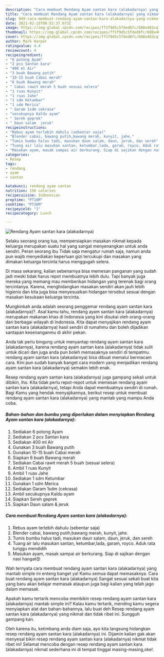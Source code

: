 ```yaml
---
description: "Cara membuat Rendang Ayam santan kara (alakadarnya) yang nikmat dan Mudah Dibuat"
title: "Cara membuat Rendang Ayam santan kara (alakadarnya) yang nikmat dan Mudah Dibuat"
slug: 949-cara-membuat-rendang-ayam-santan-kara-alakadarnya-yang-nikmat-dan-mudah-dibuat
date: 2021-02-15T08:53:37.673Z
image: https://img-global.cpcdn.com/recipes/ff1f9d5c5fded8fc/680x482cq70/rendang-ayam-santan-kara-alakadarnya-foto-resep-utama.jpg
thumbnail: https://img-global.cpcdn.com/recipes/ff1f9d5c5fded8fc/680x482cq70/rendang-ayam-santan-kara-alakadarnya-foto-resep-utama.jpg
cover: https://img-global.cpcdn.com/recipes/ff1f9d5c5fded8fc/680x482cq70/rendang-ayam-santan-kara-alakadarnya-foto-resep-utama.jpg
author: Mark Harper
ratingvalue: 4.4
reviewcount: 4
recipeingredient:
- "6 potong Ayam"
- "2 pcs Santan kara"
- "400 ml Air"
- "3 buah Bawang putih"
- "10-15 buah Cabai merah"
- "6 buah Bawang merah"
- " Cabai rawit merah 5 buah sesuai selera"
- "1 ruas Kunyit"
- "1 ruas Jahe"
- "1 sdm Ketumbar"
- "1 sdm Merica"
- " Garam 1sdm cekrasa"
- "secukupnya Kaldu ayam"
- " Sereh geprek"
- " Daun salam  jeruk"
recipeinstructions:
- "Rebus ayam terlebih dahulu (sebentar saja)"
- "Blender cabai, bawang putih,bawang merah, kunyit, jahe."
- "Tumis bumbu halus tadi, masukan daun salam, daun, jeruk, dan sereh"
- "Tuang air lalu masukan santan, ketumbar,lada, garam, royco. Aduk rata tunggu mendidih"
- "Masukan ayam, masak sampai air berkurang. Siap di sajikan dengan nasi hangat😍"
categories:
- Resep
tags:
- rendang
- ayam
- santan

katakunci: rendang ayam santan 
nutrition: 156 calories
recipecuisine: Indonesian
preptime: "PT18M"
cooktime: "PT36M"
recipeyield: "1"
recipecategory: Lunch

---
```



![Rendang Ayam santan kara (alakadarnya)](https://img-global.cpcdn.com/recipes/ff1f9d5c5fded8fc/680x482cq70/rendang-ayam-santan-kara-alakadarnya-foto-resep-utama.jpg)

Selaku seorang orang tua, mempersiapkan masakan nikmat kepada keluarga merupakan suatu hal yang sangat menyenangkan untuk anda sendiri. Peran seorang ibu Tidak saja mengatur rumah saja, namun anda pun wajib menyediakan keperluan gizi tercukupi dan masakan yang dimakan keluarga tercinta harus menggugah selera.

Di masa  sekarang, kalian sebenarnya bisa memesan panganan yang sudah jadi meski tidak harus repot membuatnya lebih dulu. Tapi banyak juga mereka yang memang mau memberikan hidangan yang terenak bagi orang tercintanya. Karena, menghidangkan masakan sendiri akan jauh lebih higienis dan kita juga bisa menyesuaikan hidangan tersebut sesuai dengan masakan kesukaan keluarga tercinta. 



Mungkinkah anda adalah seorang penggemar rendang ayam santan kara (alakadarnya)?. Asal kamu tahu, rendang ayam santan kara (alakadarnya) merupakan makanan khas di Indonesia yang kini disukai oleh orang-orang dari berbagai wilayah di Indonesia. Kita dapat menyajikan rendang ayam santan kara (alakadarnya) hasil sendiri di rumahmu dan boleh dijadikan santapan kesenanganmu di akhir pekan.

Anda tak perlu bingung untuk menyantap rendang ayam santan kara (alakadarnya), karena rendang ayam santan kara (alakadarnya) tidak sulit untuk dicari dan juga anda pun boleh memasaknya sendiri di tempatmu. rendang ayam santan kara (alakadarnya) bisa dibuat memalui bermacam cara. Kini pun sudah banyak banget cara modern yang menjadikan rendang ayam santan kara (alakadarnya) semakin lebih enak.

Resep rendang ayam santan kara (alakadarnya) juga gampang sekali untuk dibikin, lho. Kita tidak perlu repot-repot untuk memesan rendang ayam santan kara (alakadarnya), tetapi Anda dapat membuatnya sendiri di rumah. Bagi Kamu yang hendak menyajikannya, berikut resep untuk membuat rendang ayam santan kara (alakadarnya) yang mantab yang mampu Anda coba.

<!--inarticleads1-->

##### Bahan-bahan dan bumbu yang diperlukan dalam menyiapkan Rendang Ayam santan kara (alakadarnya):

1. Sediakan 6 potong Ayam
1. Sediakan 2 pcs Santan kara
1. Sediakan 400 ml Air
1. Gunakan 3 buah Bawang putih
1. Gunakan 10-15 buah Cabai merah
1. Siapkan 6 buah Bawang merah
1. Sediakan  Cabai rawit merah 5 buah (sesuai selera)
1. Ambil 1 ruas Kunyit
1. Ambil 1 ruas Jahe
1. Sediakan 1 sdm Ketumbar
1. Gunakan 1 sdm Merica
1. Sediakan  Garam 1sdm (cekrasa)
1. Ambil secukupnya Kaldu ayam
1. Siapkan  Sereh geprek
1. Siapkan  Daun salam &amp; jeruk




<!--inarticleads2-->

##### Cara membuat Rendang Ayam santan kara (alakadarnya):

1. Rebus ayam terlebih dahulu (sebentar saja)
1. Blender cabai, bawang putih,bawang merah, kunyit, jahe.
1. Tumis bumbu halus tadi, masukan daun salam, daun, jeruk, dan sereh
1. Tuang air lalu masukan santan, ketumbar,lada, garam, royco. Aduk rata tunggu mendidih
1. Masukan ayam, masak sampai air berkurang. Siap di sajikan dengan nasi hangat😍




Wah ternyata cara membuat rendang ayam santan kara (alakadarnya) yang mantab simple ini enteng banget ya! Kamu semua dapat memasaknya. Cara buat rendang ayam santan kara (alakadarnya) Sangat sesuai sekali buat kita yang baru akan belajar memasak ataupun juga bagi kalian yang telah jago dalam memasak.

Apakah kamu tertarik mencoba membikin resep rendang ayam santan kara (alakadarnya) mantab simple ini? Kalau kamu tertarik, mending kamu segera menyiapkan alat dan bahan-bahannya, lalu buat deh Resep rendang ayam santan kara (alakadarnya) yang nikmat dan tidak ribet ini. Sungguh gampang kan. 

Oleh karena itu, ketimbang anda diam saja, ayo kita langsung hidangkan resep rendang ayam santan kara (alakadarnya) ini. Dijamin kalian gak akan menyesal bikin resep rendang ayam santan kara (alakadarnya) nikmat tidak ribet ini! Selamat mencoba dengan resep rendang ayam santan kara (alakadarnya) nikmat sederhana ini di tempat tinggal masing-masing,oke!.

